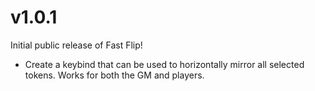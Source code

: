 # v1.0.1
Initial public release of Fast Flip!

* Create a keybind that can be used to horizontally mirror all selected tokens. Works for both the GM and players.
